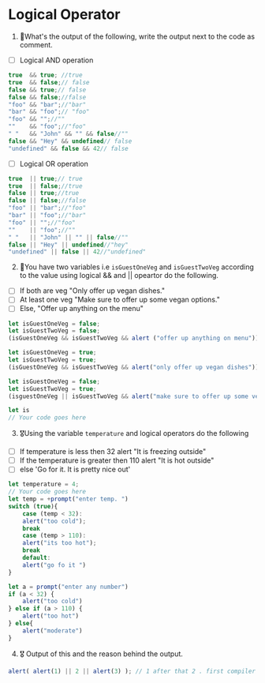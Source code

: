 # Logical Operator

1. 🥇What's the output of the following, write the output next to the code as comment.

* [ ] Logical AND operation

```js
true  && true; //true
true  && false;// false
false && true;// false
false && false;//false
"foo" && "bar";//"bar"
"bar" && "foo";// "foo"
"foo" && "";//""
""    && "foo";//"foo"
" "   && "John" && "" && false//""
false && "Hey" && undefined// false
"undefined" && false && 42// false
```

* [ ] Logical OR operation
```js
true  || true;// true
true  || false;//true
false || true;//true
false || false;//false
"foo" || "bar";//"foo"
"bar" || "foo";//"bar"
"foo" || "";//"foo"
""    || "foo";//""
" "   || "John" || "" || false//""
false || "Hey" || undefined//"hey"
"undefined" || false || 42//"undefined"
```

2. 🥈You have two variables i.e `isGuestOneVeg` and  `isGuestTwoVeg` according to the value using logical && and || opeartor do the following.

* [ ] If both are veg "Only offer up vegan dishes."
* [ ] At least one veg  "Make sure to offer up some vegan options."
* [ ] Else, "Offer up anything on the menu"
```js
let isGuestOneVeg = false;
let isGuestTwoVeg = false;
(isGuestOneVeg && isGuestTwoVeg && alert ("offer up anything on menu"))

let isGuestOneVeg = true;
let isGuestTwoVeg = true;
(isGuestOneVeg && isGuestTwoVeg && alert("only offer up vegan dishes"))

let isGuestOneVeg = false;
let isGuestTwoVeg = true;
(isguestOneVeg || isGuestTwoVeg && alert("make sure to offer up some vegan options."))

let is
// Your code goes here
```


3. 🎖Using the variable `temperature` and logical operators do the following
* [ ] If temperature is less then 32 alert "It is freezing outside"
* [ ] If the temperature is greater then 110 alert "It is hot outside"
* [ ] else 'Go for it. It is pretty nice out'
```js
let temperature = 4;
// Your code goes here
let temp = +prompt("enter temp. ")
switch (true){
	case (temp < 32):
	alert("too cold");
	break
	case (temp > 110):
	alert("its too hot");
	break
	default:
	alert("go fo it ")
}

let a = prompt("enter any number")
if (a < 32) {
	alert("too cold")
} else if (a > 110) {
	alert("too hot")
} else{
	alert("moderate")
}

```

4. 🎖 Output of this and the reason behind the output.
```js
alert( alert(1) || 2 || alert(3) ); // 1 after that 2 . first compiler will compare "alert(1) and 2", out of which both are true value and OR operator will give first truthy value so compiler will give first value i.e "alert(1)". After that compiler will compare "2 || alert(3), and both the truthy values so compiler will give first truthy value"
```